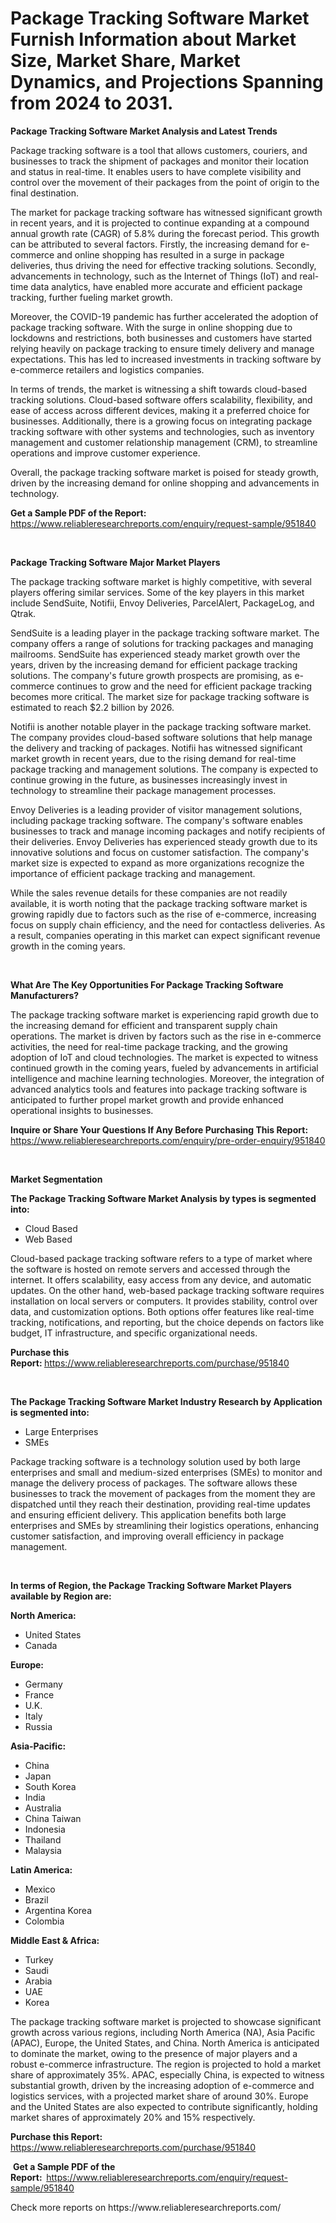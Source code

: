 <p><h1>Package Tracking Software Market Furnish Information about Market Size, Market Share, Market Dynamics, and Projections Spanning from 2024 to 2031.</h1></p><p><strong>Package Tracking Software Market Analysis and Latest Trends</strong></p>
<p><p>Package tracking software is a tool that allows customers, couriers, and businesses to track the shipment of packages and monitor their location and status in real-time. It enables users to have complete visibility and control over the movement of their packages from the point of origin to the final destination.</p><p>The market for package tracking software has witnessed significant growth in recent years, and it is projected to continue expanding at a compound annual growth rate (CAGR) of 5.8% during the forecast period. This growth can be attributed to several factors. Firstly, the increasing demand for e-commerce and online shopping has resulted in a surge in package deliveries, thus driving the need for effective tracking solutions. Secondly, advancements in technology, such as the Internet of Things (IoT) and real-time data analytics, have enabled more accurate and efficient package tracking, further fueling market growth.</p><p>Moreover, the COVID-19 pandemic has further accelerated the adoption of package tracking software. With the surge in online shopping due to lockdowns and restrictions, both businesses and customers have started relying heavily on package tracking to ensure timely delivery and manage expectations. This has led to increased investments in tracking software by e-commerce retailers and logistics companies.</p><p>In terms of trends, the market is witnessing a shift towards cloud-based tracking solutions. Cloud-based software offers scalability, flexibility, and ease of access across different devices, making it a preferred choice for businesses. Additionally, there is a growing focus on integrating package tracking software with other systems and technologies, such as inventory management and customer relationship management (CRM), to streamline operations and improve customer experience.</p><p>Overall, the package tracking software market is poised for steady growth, driven by the increasing demand for online shopping and advancements in technology.</p></p>
<p><strong>Get a Sample PDF of the Report:&nbsp;</strong> <a href="https://www.reliableresearchreports.com/enquiry/request-sample/951840">https://www.reliableresearchreports.com/enquiry/request-sample/951840</a></p>
<p>&nbsp;</p>
<p><strong>Package Tracking Software Major Market Players</strong></p>
<p><p>The package tracking software market is highly competitive, with several players offering similar services. Some of the key players in this market include SendSuite, Notifii, Envoy Deliveries, ParcelAlert, PackageLog, and Qtrak.</p><p>SendSuite is a leading player in the package tracking software market. The company offers a range of solutions for tracking packages and managing mailrooms. SendSuite has experienced steady market growth over the years, driven by the increasing demand for efficient package tracking solutions. The company's future growth prospects are promising, as e-commerce continues to grow and the need for efficient package tracking becomes more critical. The market size for package tracking software is estimated to reach $2.2 billion by 2026.</p><p>Notifii is another notable player in the package tracking software market. The company provides cloud-based software solutions that help manage the delivery and tracking of packages. Notifii has witnessed significant market growth in recent years, due to the rising demand for real-time package tracking and management solutions. The company is expected to continue growing in the future, as businesses increasingly invest in technology to streamline their package management processes.</p><p>Envoy Deliveries is a leading provider of visitor management solutions, including package tracking software. The company's software enables businesses to track and manage incoming packages and notify recipients of their deliveries. Envoy Deliveries has experienced steady growth due to its innovative solutions and focus on customer satisfaction. The company's market size is expected to expand as more organizations recognize the importance of efficient package tracking and management.</p><p>While the sales revenue details for these companies are not readily available, it is worth noting that the package tracking software market is growing rapidly due to factors such as the rise of e-commerce, increasing focus on supply chain efficiency, and the need for contactless deliveries. As a result, companies operating in this market can expect significant revenue growth in the coming years.</p></p>
<p>&nbsp;</p>
<p><strong>What Are The Key Opportunities For Package Tracking Software Manufacturers?</strong></p>
<p><p>The package tracking software market is experiencing rapid growth due to the increasing demand for efficient and transparent supply chain operations. The market is driven by factors such as the rise in e-commerce activities, the need for real-time package tracking, and the growing adoption of IoT and cloud technologies. The market is expected to witness continued growth in the coming years, fueled by advancements in artificial intelligence and machine learning technologies. Moreover, the integration of advanced analytics tools and features into package tracking software is anticipated to further propel market growth and provide enhanced operational insights to businesses.</p></p>
<p><strong>Inquire or Share Your Questions If Any Before Purchasing This Report:</strong> <a href="https://www.reliableresearchreports.com/enquiry/pre-order-enquiry/951840">https://www.reliableresearchreports.com/enquiry/pre-order-enquiry/951840</a></p>
<p>&nbsp;</p>
<p><strong>Market Segmentation</strong></p>
<p><strong>The Package Tracking Software Market Analysis by types is segmented into:</strong></p>
<p><ul><li>Cloud Based</li><li>Web Based</li></ul></p>
<p><p>Cloud-based package tracking software refers to a type of market where the software is hosted on remote servers and accessed through the internet. It offers scalability, easy access from any device, and automatic updates. On the other hand, web-based package tracking software requires installation on local servers or computers. It provides stability, control over data, and customization options. Both options offer features like real-time tracking, notifications, and reporting, but the choice depends on factors like budget, IT infrastructure, and specific organizational needs.</p></p>
<p><strong>Purchase this Report:&nbsp;</strong><a href="https://www.reliableresearchreports.com/purchase/951840">https://www.reliableresearchreports.com/purchase/951840</a></p>
<p>&nbsp;</p>
<p><strong>The Package Tracking Software Market Industry Research by Application is segmented into:</strong></p>
<p><ul><li>Large Enterprises</li><li>SMEs</li></ul></p>
<p><p>Package tracking software is a technology solution used by both large enterprises and small and medium-sized enterprises (SMEs) to monitor and manage the delivery process of packages. The software allows these businesses to track the movement of packages from the moment they are dispatched until they reach their destination, providing real-time updates and ensuring efficient delivery. This application benefits both large enterprises and SMEs by streamlining their logistics operations, enhancing customer satisfaction, and improving overall efficiency in package management.</p></p>
<p>&nbsp;</p>
<p><strong>In terms of Region, the Package Tracking Software Market Players available by Region are:</strong></p>
<p>
    <p> <strong> North America: </strong>
        <ul>
            <li>United States</li>
            <li>Canada</li>
        </ul>
        </p> 
    <p> <strong> Europe: </strong>
        <ul>
            <li>Germany</li>
            <li>France</li>
            <li>U.K.</li>
            <li>Italy</li>
            <li>Russia</li>
        </ul>
        </p> 
    <p> <strong> Asia-Pacific: </strong>
        <ul>
            <li>China</li>
            <li>Japan</li>
            <li>South Korea</li>
            <li>India</li>
            <li>Australia</li>
            <li>China Taiwan</li>
            <li>Indonesia</li>
            <li>Thailand</li>
            <li>Malaysia</li>
        </ul>
        </p> 
    <p> <strong> Latin America: </strong>
        <ul>
            <li>Mexico</li>
            <li>Brazil</li>
            <li>Argentina Korea</li>
            <li>Colombia</li>
        </ul>
        </p> 
    <p> <strong> Middle East & Africa: </strong>
        <ul>
            <li>Turkey</li>
            <li>Saudi</li>
            <li>Arabia</li>
            <li>UAE</li>
            <li>Korea</li>
        </ul>
    </p>
    </p>
<p><p>The package tracking software market is projected to showcase significant growth across various regions, including North America (NA), Asia Pacific (APAC), Europe, the United States, and China. North America is anticipated to dominate the market, owing to the presence of major players and a robust e-commerce infrastructure. The region is projected to hold a market share of approximately 35%. APAC, especially China, is expected to witness substantial growth, driven by the increasing adoption of e-commerce and logistics services, with a projected market share of around 30%. Europe and the United States are also expected to contribute significantly, holding market shares of approximately 20% and 15% respectively.</p></p>
<p><strong>Purchase this Report: </strong><a href="https://www.reliableresearchreports.com/purchase/951840">https://www.reliableresearchreports.com/purchase/951840</a></p>
<p>&nbsp;<strong>Get a Sample PDF of the Report:&nbsp;&nbsp;</strong><a href="https://www.reliableresearchreports.com/enquiry/request-sample/951840">https://www.reliableresearchreports.com/enquiry/request-sample/951840</a></p>
<p><strong></strong></p>
<p>Check more reports on https://www.reliableresearchreports.com/</p>